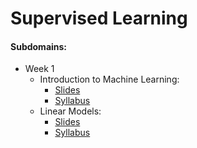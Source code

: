 # Supervised Learning

#### Subdomains:
- Week 1
	- Introduction to Machine Learning:
		- [Slides](./slides/1-1.Znakomstvo_s_machinym_obucheniem-Slides.pdf)
		- [Syllabus](./syllabus/1-1.Znakomstvo_s_mashinnym_obucheniem.pdf)
	- Linear Models:
		- [Slides](./slides/1-2.Lineynye_modeli-Slides.pdf)
		- [Syllabus](./syllabus/1-2.Linejnye_modeli.pdf)